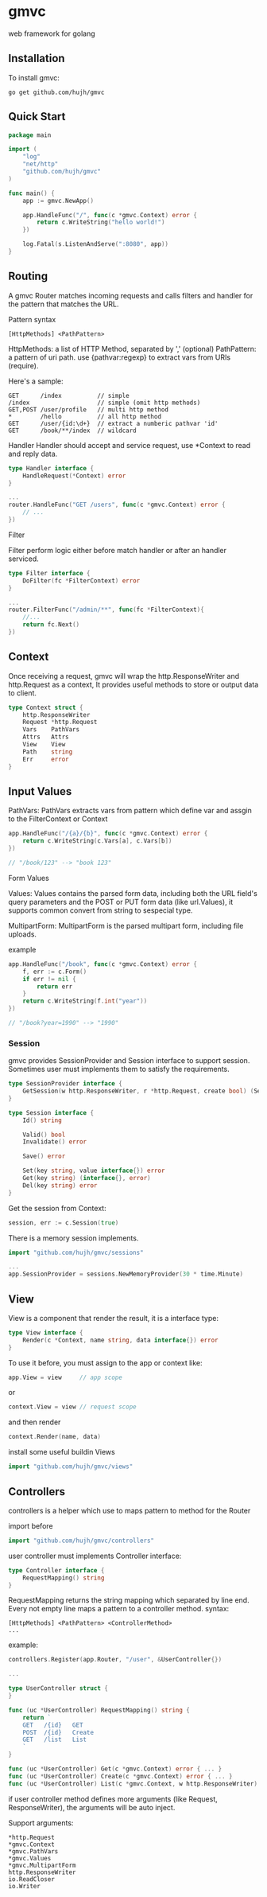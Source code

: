 # gmvc

web framework for golang

## Installation

To install gmvc:

```
go get github.com/hujh/gmvc
```

## Quick Start
    
```go
package main

import (
	"log"
	"net/http"
	"github.com/hujh/gmvc"
)

func main() {
	app := gmvc.NewApp()

	app.HandleFunc("/", func(c *gmvc.Context) error {
		return c.WriteString("hello world!")
	})

	log.Fatal(s.ListenAndServe(":8080", app))
}
```

## Routing

A gmvc Router matches incoming requests and calls filters and handler for the pattern that matches the URL.

Pattern syntax 
```
[HttpMethods] <PathPattern>
```

HttpMethods: a list of HTTP Method, separated by ',' (optional)
PathPattern: a pattern of uri path. use {pathvar:regexp} to extract vars from URIs (require).

Here's a sample:
```
GET      /index          // simple
/index                   // simple (omit http methods)
GET,POST /user/profile   // multi http method
*        /hello          // all http method
GET      /user/{id:\d+}  // extract a numberic pathvar 'id'
GET      /book/**/index  // wildcard
```

Handler
Handler should accept and service request, use *Context to read and reply data.
 
```go
type Handler interface {
	HandleRequest(*Context) error
}

...
router.HandleFunc("GET /users", func(c *gmvc.Context) error {
	// ...
})
```

Filter

Filter perform logic either before match handler or after an handler serviced.

```go
type Filter interface {
	DoFilter(fc *FilterContext) error
}

...
router.FilterFunc("/admin/**", func(fc *FilterContext){
	//...
	return fc.Next()
})
```

## Context
Once receiving a request, gmvc will wrap the http.ResponseWriter and http.Request as a context, It provides useful methods to store or output data to client.

```go
type Context struct {
	http.ResponseWriter
	Request *http.Request
	Vars    PathVars
	Attrs   Attrs
	View    View
	Path    string
	Err     error
}
```

## Input Values

PathVars:
PathVars extracts vars from pattern which define var and assgin to the FilterContext or Context

```go
app.HandleFunc("/{a}/{b}", func(c *gmvc.Context) error {
	return c.WriteString(c.Vars[a], c.Vars[b])
})

// "/book/123" --> "book 123"
```

Form Values

Values: Values contains the parsed form data, including both the URL field's query parameters and the POST or PUT form data (like url.Values), it supports common convert from string to sespecial type.

MultipartForm: MultipartForm is the parsed multipart form, including file uploads.


example
```go
app.HandleFunc("/book", func(c *gmvc.Context) error {
	f, err := c.Form()
	if err != nil {
		return err
	}
	return c.WriteString(f.int("year"))
})

// "/book?year=1990" --> "1990"
```

### Session
gmvc provides SessionProvider and Session interface to support session. Sometimes user must implements them to satisfy the requirements.

```go
type SessionProvider interface {
	GetSession(w http.ResponseWriter, r *http.Request, create bool) (Session, error)
}

type Session interface {
	Id() string

	Valid() bool
	Invalidate() error

	Save() error

	Set(key string, value interface{}) error
	Get(key string) (interface{}, error)
	Del(key string) error
}
```

Get the session from Context:
```go
session, err := c.Session(true)
```

There is a memory session implements.

```go
import "github.com/hujh/gmvc/sessions"

...
app.SessionProvider = sessions.NewMemoryProvider(30 * time.Minute)

```

## View

View is a component that render the result, it is a interface type:
```go
type View interface {
	Render(c *Context, name string, data interface{}) error
}
```

To use it before, you must assign to the app or context like:
```go
app.View = view     // app scope
```
or
```go
context.View = view // request scope
```

and then render
```go
context.Render(name, data)
```

install some useful buildin Views
```go
import "github.com/hujh/gmvc/views"
```

## Controllers

controllers is a helper which use to maps pattern to method for the Router

import before
```go
import "github.com/hujh/gmvc/controllers"
```

user controller must implements Controller interface:
```go
type Controller interface {
	RequestMapping() string
}
```
RequestMapping returns the string mapping which separated by line end. Every not empty line maps a pattern to a controller method. syntax: 
```
[HttpMethods] <PathPattern> <ControllerMethod>
...
```

example:
```go
controllers.Register(app.Router, "/user", &UserController{})

...

type UserController struct {
}

func (uc *UserController) RequestMapping() string {
	return `
	GET   /{id}   GET
	POST  /{id}   Create
	GET   /list   List
	`
}

func (uc *UserController) Get(c *gmvc.Context) error { ... }
func (uc *UserController) Create(c *gmvc.Context) error { ... }
func (uc *UserController) List(c *gmvc.Context, w http.ResponseWriter) error { ... }
```

if user controller method defines more arguments (like Request, ResponseWriter), the arguments will be auto inject.

Support arguments:
```
*http.Request
*gmvc.Context
*gmvc.PathVars
*gmvc.Values
*gmvc.MultipartForm
http.ResponseWriter
io.ReadCloser
io.Writer
```

